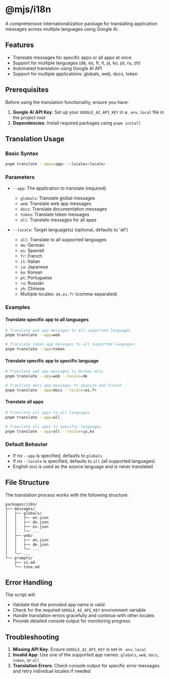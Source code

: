# @mjs/i18n

A comprehensive internationalization package for translating application messages across multiple languages using Google AI.

## Features

- Translate messages for specific apps or all apps at once
- Support for multiple languages (de, es, fr, it, ja, ko, pt, ru, zh)
- Automated translation using Google AI API
- Support for multiple applications: globals, web, docs, token

## Prerequisites

Before using the translation functionality, ensure you have:

1. **Google AI API Key**: Set up your `GOOGLE_AI_API_KEY` in a `.env.local` file in the project root
2. **Dependencies**: Install required packages using `pnpm install`

## Translation Usage

### Basic Syntax

```bash
pnpm translate --app=<app> --locale=<locale>
```

### Parameters

- `--app`: The application to translate (required)

  - `globals`: Translate global messages
  - `web`: Translate web app messages
  - `docs`: Translate documentation messages
  - `token`: Translate token messages
  - `all`: Translate messages for all apps

- `--locale`: Target language(s) (optional, defaults to 'all')
  - `all`: Translate to all supported languages
  - `de`: German
  - `es`: Spanish
  - `fr`: French
  - `it`: Italian
  - `ja`: Japanese
  - `ko`: Korean
  - `pt`: Portuguese
  - `ru`: Russian
  - `zh`: Chinese
  - Multiple locales: `de,es,fr` (comma-separated)

### Examples

#### Translate specific app to all languages

```bash
# Translate web app messages to all supported languages
pnpm translate --app=web

# Translate token app messages to all supported languages
pnpm translate --app=token
```

#### Translate specific app to specific language

```bash
# Translate web app messages to German only
pnpm translate --app=web --locale=de

# Translate docs app messages to Spanish and French
pnpm translate --app=docs --locale=es,fr
```

#### Translate all apps

```bash
# Translate all apps to all languages
pnpm translate --app=all

# Translate all apps to specific languages
pnpm translate --app=all --locale=ja,ko
```

### Default Behavior

- If no `--app` is specified, defaults to `globals`
- If no `--locale` is specified, defaults to `all` (all supported languages)
- English (`en`) is used as the source language and is never translated

## File Structure

The translation process works with the following structure:

```
packages/i18n/
├── messages/
│   ├── globals/
│   │   ├── en.json
│   │   ├── de.json
│   │   ├── es.json
│   │   └── ...
│   ├── web/
│   │   ├── en.json
│   │   ├── de.json
│   │   └── ...
│   └── ...
└── prompts/
    ├── v1.md
    └── tone.md
```

## Error Handling

The script will:

- Validate that the provided app name is valid
- Check for the required `GOOGLE_AI_API_KEY` environment variable
- Handle translation errors gracefully and continue with other locales
- Provide detailed console output for monitoring progress

## Troubleshooting

1. **Missing API Key**: Ensure `GOOGLE_AI_API_KEY` is set in `.env.local`
2. **Invalid App**: Use one of the supported app names: `globals`, `web`, `docs`, `token`, or `all`
3. **Translation Errors**: Check console output for specific error messages and retry individual locales if needed
